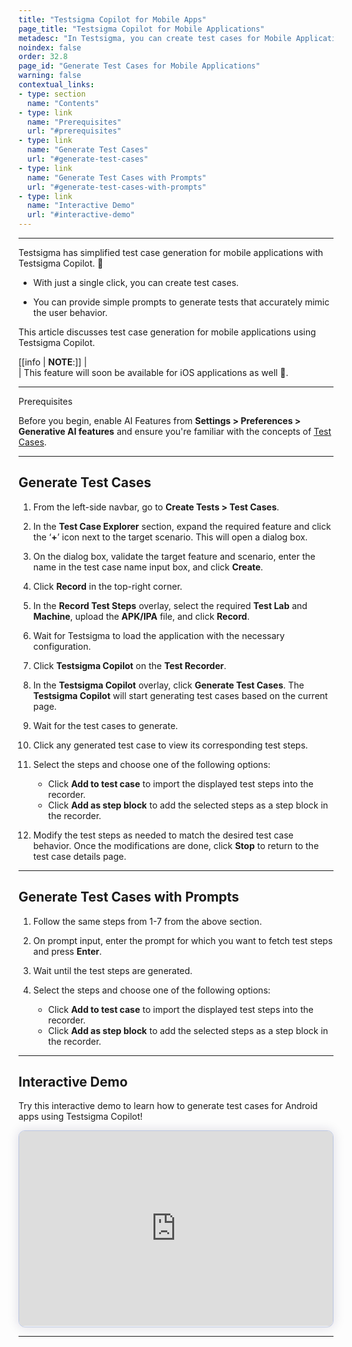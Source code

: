 ```yaml
---
title: "Testsigma Copilot for Mobile Apps"
page_title: "Testsigma Copilot for Mobile Applications"
metadesc: "In Testsigma, you can create test cases for Mobile Applications using Testsigma Copilot | Learn how to create test cases for Mobile Applications using GenAI capabilities"
noindex: false
order: 32.8
page_id: "Generate Test Cases for Mobile Applications"
warning: false
contextual_links:
- type: section
  name: "Contents"
- type: link
  name: "Prerequisites"
  url: "#prerequisites"
- type: link
  name: "Generate Test Cases"
  url: "#generate-test-cases"
- type: link
  name: "Generate Test Cases with Prompts"
  url: "#generate-test-cases-with-prompts"
- type: link
  name: "Interactive Demo"
  url: "#interactive-demo"
---
```



---



Testsigma has simplified test case generation for mobile applications with Testsigma Copilot. 🤖

- With just a single click, you can create test cases.  

- You can provide simple prompts to generate tests that accurately mimic the user behavior.

This article discusses test case generation for mobile applications using Testsigma Copilot.


[[info | **NOTE**:]]
| <br>
| This feature will soon be available for iOS applications as well 🚀.

---

<p id="prerequisites">Prerequisites</p>

Before you begin, enable AI Features from **Settings > Preferences > Generative AI features** and ensure you're familiar with the concepts of [Test Cases](https://testsigma.com/docs/test-cases/manage/add-edit-delete/).

---

## **Generate Test Cases** 

1. From the left-side navbar, go to **Create Tests > Test Cases**.

2. In the **Test Case Explorer** section, expand the required feature and click the ‘**+**’ icon next to the target scenario. This will open a dialog box.

3. On the dialog box, validate the target feature and scenario, enter the name in the test case name input box, and click **Create**.

4. Click **Record** in the top-right corner. 

5. In the **Record Test Steps** overlay, select the required **Test Lab** and **Machine**, upload the **APK/IPA** file, and click **Record**.

6. Wait for Testsigma to load the application with the necessary configuration.

7. Click **Testsigma Copilot** on the **Test Recorder**.

8. In the **Testsigma Copilot** overlay, click **Generate Test Cases**. The **Testsigma Copilot** will start generating test cases based on the current page.

9. Wait for the test cases to generate.

10. Click any generated test case to view its corresponding test steps.

11. Select the steps and choose one of the following options:
    - Click **Add to test case** to import the displayed test steps into the recorder.
    - Click **Add as step block** to add the selected steps as a step block in the recorder.

12.  Modify the test steps as needed to match the desired test case behavior. Once the modifications are done, click **Stop** to return to the test case details page.

---

## **Generate Test Cases with Prompts**

1. Follow the same steps from 1-7 from the above section.

2. On prompt input, enter the prompt for which you want to fetch test steps and press **Enter**.

3. Wait until the test steps are generated.

4. Select the steps and choose one of the following options:
    - Click **Add to test case** to import the displayed test steps into the recorder.
    - Click **Add as step block** to add the selected steps as a step block in the recorder.


---

## **Interactive Demo**

Try this interactive demo to learn how to generate test cases for Android apps using Testsigma Copilot!


<div>
  <script async src="https://js.storylane.io/js/v2/storylane.js"></script>
  <div class="sl-embed" style="position:relative;padding-bottom:calc(57.41% + 25px);width:100%;height:0;transform:scale(1)">
    <iframe loading="lazy" class="sl-demo" src="https://app.storylane.io/demo/n0pwfxil1xb7?embed=inline" name="sl-embed" allow="fullscreen" allowfullscreen style="position:absolute;top:0;left:0;width:100%!important;height:100%!important;border:1px solid rgba(63,95,172,0.35);box-shadow: 0px 0px 18px rgba(26, 19, 72, 0.15);border-radius:10px;box-sizing:border-box;"></iframe>
  </div>
</div>

---